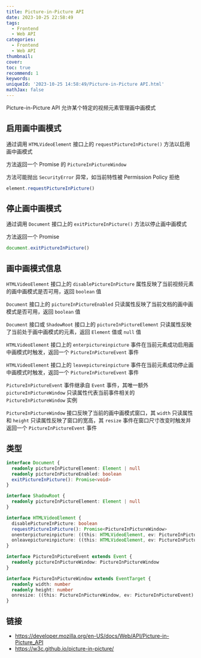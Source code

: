 ```yaml
---
title: Picture-in-Picture API
date: 2023-10-25 22:58:49
tags:
  - Frontend
  - Web API
categories:
  - Frontend
  - Web API
thumbnail:
cover:
toc: true
recommend: 1
keywords:
uniqueId: '2023-10-25 14:58:49/Picture-in-Picture API.html'
mathJax: false
---
```


Picture-in-Picture API 允许某个特定的视频元素管理画中画模式

## 启用画中画模式

通过调用 `HTMLVideoElement` 接口上的 `requestPictureInPicture()` 方法以启用画中画模式

方法返回一个 Promise 的 `PictureInPictureWindow`

方法可能抛出 `SecurityError` 异常，如当前特性被 Permission Policy 拒绝

```js
element.requestPictureInPicture()
```

## 停止画中画模式

通过调用 `Document` 接口上的 `exitPictureInPicture()` 方法以停止画中画模式

方法返回一个 Promise

```js
document.exitPictureInPicture()
```

## 画中画模式信息

`HTMLVideoElement` 接口上的 `disablePictureInPicture` 属性反映了当前视频元素的画中画模式是否可用，返回 `boolean` 值

`Document` 接口上的 `pictureInPictureEnabled` 只读属性反映了当前文档的画中画模式是否可用，返回 `boolean` 值

`Document` 接口或 `ShadowRoot` 接口上的 `pictureInPictureElement` 只读属性反映了当前处于画中画模式的元素，返回 `Element` 值或 `null` 值

`HTMLVideoElement` 接口上的 `enterpictureinpicture` 事件在当前元素成功启用画中画模式时触发，返回一个 `PictureInPictureEvent` 事件

`HTMLVideoElement` 接口上的 `leavepictureinpicture` 事件在当前元素成功停止画中画模式时触发，返回一个 `PictureInPictureEvent` 事件

`PictureInPictureEvent` 事件继承自 `Event` 事件，其唯一额外 `pictureInPictureWindow` 只读属性代表当前事件相关的 `PictureInPictureWindow` 实例

`PictureInPictureWindow` 接口反映了当前的画中画模式窗口，其 `width` 只读属性和 `height` 只读属性反映了窗口的宽高，其 `resize` 事件在窗口尺寸改变时触发并返回一个 `PictureInPictureEvent` 事件

## 类型

```ts
interface Document {
  readonly pictureInPictureElement: Element | null
  readonly pictureInPictureEnabled: boolean
  exitPictureInPicture(): Promise<void>
}

interface ShadowRoot {
  readonly pictureInPictureElement: Element | null
}

interface HTMLVideoElement {
  disablePictureInPicture: boolean
  requestPictureInPicture(): Promise<PictureInPictureWindow>
  onenterpictureinpicture: ((this: HTMLVideoElement, ev: PictureInPictureEvent) => any) | null
  onleavepictureinpicture: ((this: HTMLVideoElement, ev: PictureInPictureEvent) => any) | null
}

interface PictureInPictureEvent extends Event {
  readonly pictureInPictureWindow: PictureInPictureWindow
}

interface PictureInPictureWindow extends EventTarget {
  readonly width: number
  readonly height: number
  onresize: ((this: PictureInPictureWindow, ev: PictureInPictureEvent) => any) | null
}
```

## 链接

* <https://developer.mozilla.org/en-US/docs/Web/API/Picture-in-Picture_API>
* <https://w3c.github.io/picture-in-picture/>
